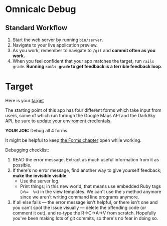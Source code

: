 # Omnicalc Debug

## Standard Workflow

 1. Start the web server by running `bin/server`.
 1. Navigate to your live application preview.
 1. As you work, remember to navigate to `/git` and **commit often as you work.**
 1. When you feel confident that your app matches the target, run `rails grade`. **Running `rails grade` to get feedback is a terrible feedback loop**.

# Target

Here is your [target](https://omnicalc-debug.matchthetarget.com/) 

The starting point of this app has four different forms which take input from users, some of which run through the Google Maps API and the DarkSky API, be sure to [update your enviroment credientals](https://chapters.firstdraft.com/chapters/792).  

<strong>YOUR JOB:</strong> Debug all 4 forms.

It might be helpful to keep [the Forms chapter](https://chapters.firstdraft.com/chapters/881) open while working.

Debugging checklist:

 1. READ the error message. Extract as much useful information from it as possible.
 2. If there's no error message, find another way to give yourself feedback; **make the invisible visible**.
    - Use the server log.
    - Print things; in this new world, that means use embedded Ruby tags (`<%=  %>`) in the view templates. We can't use the `p` method anymore since we aren't writing command line programs anymore.
 3. If all else fails — the error message isn't helpful, or there isn't one and you can't spot the issue visually — delete the offending code (or comment it out), and re-type the R→C→A→V from scratch. Hopefully you've been making lots of git commits, so there's no fear in doing so.
